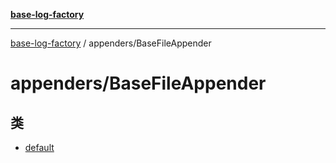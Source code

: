 [**base-log-factory**](../../index.md)

***

[base-log-factory](../../index.md) / appenders/BaseFileAppender

# appenders/BaseFileAppender

## 类

- [default](classes/default.md)
